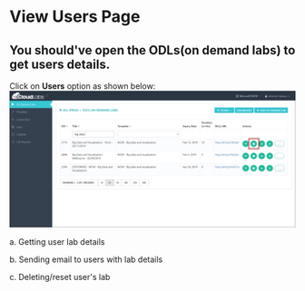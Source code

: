 # View Users Page
## You should've open the ODLs(on demand labs) to get users details.
Click on **Users** option as shown below:
![](images/user21.png)

a. Getting user lab details



b. Sending email to users with lab details


c. Deleting/reset user's lab
